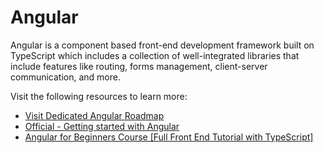 # Angular

Angular is a component based front-end development framework built on TypeScript which includes a collection of well-integrated libraries that include features like routing, forms management, client-server communication, and more.

Visit the following resources to learn more:

- [Visit Dedicated Angular Roadmap](/angular/)
- [Official - Getting started with Angular](https://angular.io/start)
- [Angular for Beginners Course [Full Front End Tutorial with TypeScript]](https://www.youtube.com/watch?v=3qBXWUpoPHo)
